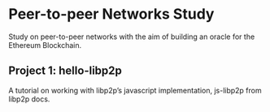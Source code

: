 # Peer-to-peer Networks Study

Study on peer-to-peer networks with the aim of building an oracle for the Ethereum Blockchain.

## Project 1: hello-libp2p

A tutorial on working with libp2p’s javascript implementation, js-libp2p from libp2p docs.
